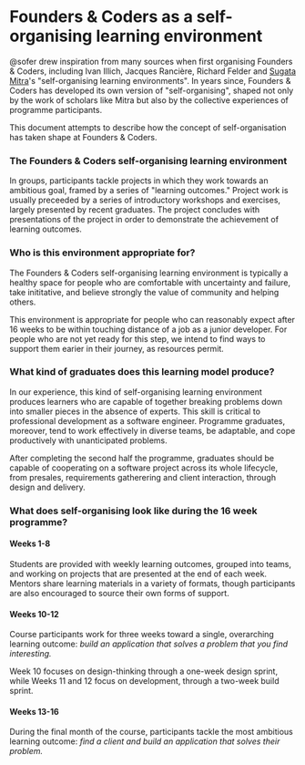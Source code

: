 # Founders & Coders as a self-organising learning environment

@sofer drew inspiration from many sources when first organising Founders & Coders, including Ivan Illich, Jacques Rancière, Richard Felder and [Sugata Mitra](https://www.ted.com/speakers/sugata_mitra)'s "self-organising learning environments". In years since, Founders & Coders has developed its own version of "self-organising", shaped not only by the work of scholars like Mitra but also by the collective experiences of programme participants.

This document attempts to describe how the concept of self-organisation has taken shape at Founders & Coders.

### The Founders & Coders self-organising learning environment

In groups, participants tackle projects in which they work towards an ambitious goal, framed by a series of "learning outcomes." Project work is usually preceeded by a series of introductory workshops and exercises, largely presented by recent graduates. The project concludes with presentations of the project in order to demonstrate the achievement of learning outcomes. 

### Who is this environment appropriate for?

The Founders & Coders self-organising learning environment is typically a healthy space for people who are comfortable with uncertainty and failure, take inititative, and believe strongly the value of community and helping others. 

This environment is appropriate for people who can reasonably expect after 16 weeks to be within touching distance of a job as a junior developer. For people who are not yet ready for this step, we intend to find ways to support them earier in their journey, as resources permit.

### What kind of graduates does this learning model  produce?

In our experience, this kind of self-organising learning environment produces learners who are capable of together breaking problems down into smaller pieces in the absence of experts. This skill is critical to professional development as a software engineer. Programme graduates, moreover, tend to work effectively in diverse teams, be adaptable, and cope productively with unanticipated problems.

After completing the second half the programme, graduates should be capable of cooperating on a software project across its whole lifecycle, from presales, requirements gatherering and client interaction, through design and delivery.

### What does self-organising look like during the 16 week programme?

#### Weeks 1-8

Students are provided with weekly learning outcomes, grouped into teams, and working on projects that are presented at the end of each week. Mentors share learning materials in a variety of formats, though participants are also encouraged to source their own forms of support. 

#### Weeks 10-12

Course participants work for three weeks toward a single, overarching learning outcome: _build an application that solves a problem that you find interesting._

Week 10 focuses on design-thinking through a one-week design sprint, while Weeks 11 and 12 focus on development, through a two-week build sprint.

#### Weeks 13-16

During the final month of the course, participants tackle the most ambitious learning outcome: _find a client and build an application that solves their problem._

